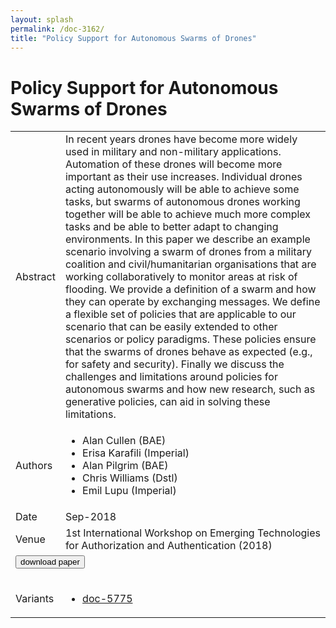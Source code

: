 ```yaml
---
layout: splash
permalink: /doc-3162/
title: "Policy Support for Autonomous Swarms of Drones"
---
```


# Policy Support for Autonomous Swarms of Drones

<table>
    <tbody>
    <tr>
        <td>Abstract</td>
        <td>In recent years drones have become more widely used in military and non-military applications. Automation of these drones will become more important as their use increases. Individual drones acting autonomously will be able to achieve some tasks, but swarms of autonomous drones working together will be able to achieve much more complex tasks and be able to better adapt to changing environments. In this paper we describe an example scenario involving a swarm of drones from a military coalition and civil/humanitarian organisations that are working collaboratively to monitor areas at risk of flooding. We provide a definition of a swarm and how they can operate by exchanging messages. We define a flexible set of policies that are applicable to our scenario that can be easily extended to other scenarios or policy paradigms. These policies ensure that the swarms of drones behave as expected (e.g., for safety and security). Finally we discuss the challenges and limitations around policies for autonomous swarms and how new research, such as generative policies, can aid in solving these limitations.</td>
    </tr>
    <tr>
        <td>Authors</td>
        <td>
            <ul>
                <li>Alan Cullen (BAE)</li>
                <li>Erisa Karafili (Imperial)</li>
                <li>Alan Pilgrim (BAE)</li>
                <li>Chris Williams (Dstl)</li>
                <li>Emil Lupu (Imperial)</li>
            </ul>
        </td>
    </tr>
    <tr>
        <td>Date</td>
        <td>Sep-2018</td>
    </tr>
    <tr>
        <td>Venue</td>
        <td>1st International Workshop on Emerging Technologies for Authorization and Authentication (2018)</td>
    </tr>
        <tr>
            <td colspan="2">
                <form method="get" action="https://ibm.box.com/v/doc-3162-paper">
                    <button type="submit">download paper</button>
                </form>
            </td>
        </tr>
        <tr>
            <td>Variants</td>
            <td>
                <ul>
                    <li><a href="\doc-5775\">doc-5775</a></li>
                </ul>
            </td>
        </tr>
    </tbody>
</table>
